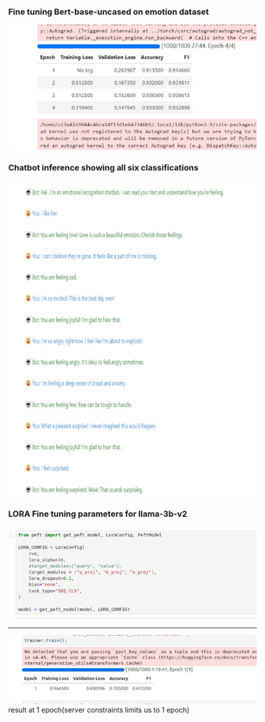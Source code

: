 <h3>Fine tuning Bert-base-uncased on emotion dataset</h3>
<img src="images/e2088e04-4ff3-45d5-a5f4-103ebc77397e.jpg">


<h3>Chatbot inference showing all six classifications</h3>
<img src="images/071aa6c3-37b1-4bd5-8623-70d6bcf0fbc5.jpg" width=500 height=640>


<h3>LORA Fine tuning parameters for llama-3b-v2</h3>
<img src="images/6f45a6fb-eb99-400e-9431-2dd3fcf05c32.jpg">

---------------------------------------------------------------
<img src="images/afc57c0e-459c-4330-bab0-663a613a5b1e.jpg"><br>
result at 1 epoch(server constraints limits us to 1 epoch)
